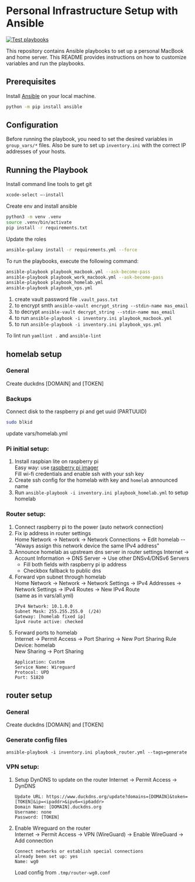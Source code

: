 # Personal Infrastructure Setup with Ansible

[![Test playbooks](https://github.com/k4black/personal-infra/actions/workflows/test.yml/badge.svg)](https://github.com/k4black/personal-infra/actions/workflows/test.yml)

This repository contains Ansible playbooks to set up a personal MacBook and home server. 
This README provides instructions on how to customize variables and run the playbooks.


## Prerequisites

Install [Ansible](https://docs.ansible.com/ansible/latest/installation_guide/intro_installation.html) on your local machine.
```bash
python -m pip install ansible
```


## Configuration

Before running the playbook, you need to set the desired variables in `group_vars/*` files.
Also be sure to set up `inventory.ini` with the correct IP addresses of your hosts.


## Running the Playbook

Install command line tools to get git
```bash
xcode-select –-install
```

Create env and install ansible
```bash
python3 -m venv .venv
source .venv/bin/activate
pip install -r requirements.txt
```

Update the roles
```bash
ansible-galaxy install -r requirements.yml --force
```

To run the playbooks, execute the following command:
```bash
ansible-playbook playbook_macbook.yml --ask-become-pass
ansible-playbook playbook_work_macbook.yml --ask-become-pass
ansible-playbook playbook_homelab.yml
ansible-playbook playbook_vps.yml
```




1. create vault password file `.vault_pass.txt`
2. to encrypt smth `ansible-vault encrypt_string --stdin-name mas_email`
3. to decrypt `ansible-vault decrypt_string --stdin-name mas_email`
4. to run `ansible-playbook -i inventory.ini playbook_macbook.yml`
5. to run `ansible-playbook -i inventory.ini playbook_vps.yml`

To lint run `yamllint .` and `ansible-lint`


## homelab setup

### General

Create duckdns [DOMAIN] and [TOKEN]

### Backups 

Connect disk to the raspberry pi and get uuid (PARTUUID)
```bash
sudo blkid
```
update vars/homelab.yml

### Pi initial setup:

1. Install raspbian lite on raspberry pi  
    Easy way: use [raspberry pi imager](https://www.raspberrypi.org/software/)  
    Fill wi-fi credentials and enable ssh with your ssh key
2. Create ssh config for the homelab with key and `homelab` announced name
3. Run `ansible-playbook -i inventory.ini playbook_homelab.yml` to setup homelab


### Router setup:

1. Connect raspberry pi to the power (auto network connection)
2. Fix ip address in router settings  
    Home Network -> Network -> Network Connections -> Edit homelab -- "Always assign this network device the same IPv4 address"
3. Announce homelab as upstream dns server in router settings
    Internet -> Account Information -> DNS Server -> Use other DNSv4/DNSv6 Servers  
    * Fill both fields with raspberry pi ip address
    * Checkbox fallback to public dns 
4. Forward vpn subnet through homelab  
    Home Network -> Network -> Network Settings -> IPv4 Addresses -> Network Settings -> IPv4 Routes -> New IPv4 Route  
   (same as in vars/all.yml)
    ```
    IPv4 Network: 10.1.0.0
    Subnet Mask: 255.255.255.0  (/24)
    Gateway: [homelab fixed ip]
    Ipv4 route active: checked
    ```
5. Forward ports to homelab  
    Internet -> Permit Access -> Port Sharing -> New Port Sharing Rule  
    Device: homelab  
    New Sharing -> Port Sharing
    ```
    Application: Custom
    Service Name: Wireguard
    Protocol: UPD
    Port: 51820
    ```
   

## router setup

### General

Create duckdns [DOMAIN] and [TOKEN]

### Generate config files

`ansible-playbook -i inventory.ini playbook_router.yml --tags=generate`

### VPN setup:

1. Setup DynDNS to update on the router
    Internet -> Permit Access -> DynDNS  
    ```
    Update URL: https://www.duckdns.org/update?domains=[DOMAIN]&token=[TOKEN]&ip=<ipaddr>&ipv6=<ip6addr>
    Domain Name: [DOMAIN].duckdns.org
    Username: none
    Password: [TOKEN]
    ```
2. Enable Wireguard on the router  
    Internet -> Permit Access -> VPN (WireGuard) -> Enable WireGuard -> Add connection  
    ```
    Connect networks or establish special connections
    already been set up: yes
    Name: wg0
    ```
    Load config from `.tmp/router-wg0.conf`
